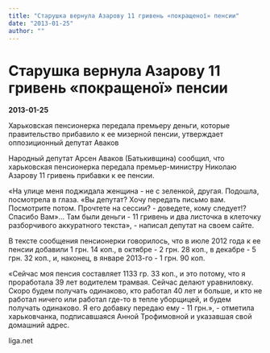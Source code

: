 ```yaml
---
title: "Старушка вернула Азарову 11 гривень «покращеної» пенсии"
date: "2013-01-25"
author: ""
---
```


# Старушка вернула Азарову 11 гривень «покращеної» пенсии

**2013-01-25** 

Харьковская пенсионерка передала премьеру деньги, которые правительство прибавило к ее мизерной пенсии, утверждает оппозиционный депутат Аваков



Народный депутат Арсен Аваков (Батькивщина) сообщил, что харьковская пенсионерка передала премьер-министру Николаю Азарову 11 гривень прибавки к ее пенсии. 



«На улице меня поджидала женщина - не с зеленкой, другая. Подошла, посмотрела в глаза. «Вы депутат? Хочу передать письмо вам. Посмотрите потом. Прочтете на сессии? - доведете, кому следует!? Спасибо Вам»... Там были деньги - 11 гривень и два листочка в клеточку разборчивого аккуратного текста», - написал депутат на своем сайте. 



В тексте сообщения пенсионерки говорилось, что в июле 2012 года к ее пенсии добавили 1 грн. 14 коп., в октябре - 2 грн. 28 коп., в декабре - 5 грн. 32 коп., и, наконец, в январе 2013-го - 1 грн. 90 коп. 



«Сейчас моя пенсия составляет 1133 гр. 33 коп., и это потому, что я проработала 39 лет водителем трамвая. Сейчас делают уравниловку. Скоро будем получать одинаково, кто работал 40 лет и больше, и кто не работал ничего или работал где-то в тепле уборщицей, и будем получать одинаково. Я его добавку передаю ему - 11 грн.», - отметила харьковчанка, подписавшаяся Анной Трофимовной и указавшая свой домашний адрес.

liga.net